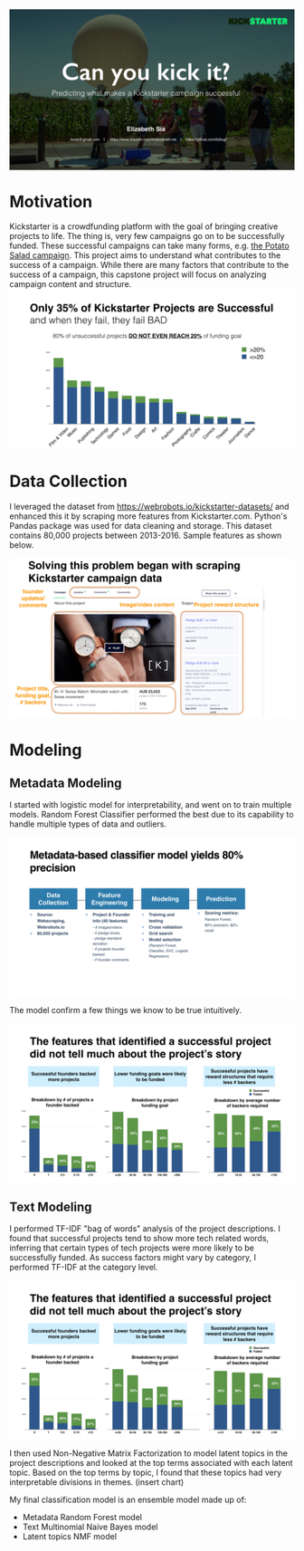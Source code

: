 <img src="img/Capstone_CanYouKickIt_imgs.001.png" align="middle"/>

# Motivation
Kickstarter is a crowdfunding platform with the goal of bringing creative projects to life. The thing is, very few campaigns go on to be successfully funded. These successful campaigns can take many forms, e.g. [the Potato Salad campaign](https://www.kickstarter.com/projects/zackdangerbrown/potato-salad). This project aims to understand what contributes to the success of a campaign. While there are many factors that contribute to the success of a campaign, this capstone project will focus on analyzing campaign content and structure.
<img src="img/Capstone_CanYouKickIt_imgs.002.png" align="middle"/>

# Data Collection
I leveraged the dataset from  https://webrobots.io/kickstarter-datasets/ and enhanced this it by scraping more features from Kickstarter.com. Python's Pandas package was used for data cleaning and storage. This dataset contains 80,000 projects between 2013-2016. Sample features as shown below.

<img src="img/Capstone_CanYouKickIt_imgs.003.png" align="middle"/>

# Modeling

## Metadata Modeling
I started with logistic model for interpretability, and went on to train multiple models. Random Forest Classifier performed the best due to its capability to handle multiple types of data and outliers.

<img src="img/Capstone_CanYouKickIt_imgs.004.png" align="middle"/>

The model confirm a few things we know to be true intuitively.

<img src="img/Capstone_CanYouKickIt_imgs.005.png" align="middle"/>


## Text Modeling
I performed TF-IDF "bag of words" analysis of the project descriptions. I found that successful projects tend to show more tech related words, inferring that certain types of tech projects were more likely to be successfully funded. As success factors might vary by category, I performed TF-IDF at the category level.

<img src="img/Capstone_CanYouKickIt_imgs.005.png" align="middle"/>

I then used Non-Negative Matrix Factorization to model latent topics in the project descriptions and looked at the top terms associated with each latent topic. Based on the top terms by topic, I found that these topics had very interpretable divisions in themes.
(insert chart)

My final classification model is an ensemble model made up of:
  - Metadata Random Forest model
  - Text Multinomial Naive Bayes model
  - Latent topics NMF model
